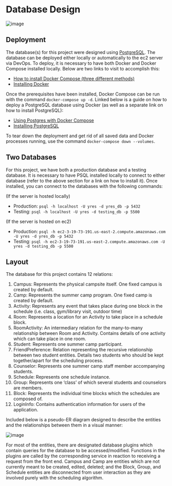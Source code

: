 # Database Design
![image](https://github.com/csc301-2023-fall/project-48-yorkregioneducationalservices-T/blob/main/deliverables/yres_scheduler/yres_scheduler_database/assets/dockerPSQL.png)
## Deployment
The database(s) for this project were designed using [PostgreSQL](https://www.postgresql.org/). The database can be deployed either locally or automatically to the ec2 server via DevOps. To deploy, it is necessary to have both Docker and Docker Compose installed locally. Below are two links to visit to accomplish this:
-	[How to install Docker Compose (three different methods)](https://docs.docker.com/compose/install/)
-	[Installing Docker](https://docs.docker.com/get-docker/)

Once the prerequisites have been installed, Docker Compose can be run with the command `docker-compose up -d`.
Linked below is a guide on how to deploy a PostgreSQL database using Docker (as well as a separate link on how to install PostgreSQL):
-	[Using Postgres with Docker Compose](https://geshan.com.np/blog/2021/12/docker-postgres/)
-	[Installing PostgreSQL](https://commandprompt.com/education/how-to-download-and-install-postgresql/)

To tear down the deployment and get rid of all saved data and Docker processes running, use the command `docker-compose down --volumes`.

## Two Databases
For this project, we have both a production database and a testing database. It is necessary to have PSQL installed locally to connect to either database (refer to the above section for a link on how to install it). Once installed, you can connect to the databases with the following commands:

(If the server is hosted locally)
-	Production: `psql -h localhost -U yres -d yres_db -p 5432`
-	Testing: `psql -h localhost -U yres -d testing_db -p 5500`

(If the server is hosted on ec2)
-	Production: `psql -h ec2-3-19-73-191.us-east-2.compute.amazonaws.com -U yres -d yres_db -p 5432`
-	Testing: `psql -h ec2-3-19-73-191.us-east-2.compute.amazonaws.com -U yres -d testing_db -p 5500`

## Layout
The database for this project contains 12 relations:
1.	Campus: Represents the physical campsite itself. One fixed campus is created by default.
2.	Camp: Represents the summer camp program. One fixed camp is created by default.
3.	Activity: Represents any event that takes place during one block in the schedule (i.e. class, gym/library visit, outdoor time)
4.	Room: Represents a location for an Activity to take place in a schedule block.
5.	RoomActivity: An intermediary relation for the many-to-many relationship between Room and Activity. Contains details of one activity which can take place in one room.
6.	Student: Represents one summer camp participant.
7.	FriendPreference: Relation representing the recursive relationship between two student entities. Details two students who should be kept together/apart for the scheduling process.
8.	Counselor: Represents one summer camp staff member accompanying students.
9.	Schedule: Represents one schedule instance.
10.	Group: Represents one ‘class’ of which several students and counselors are members.
11.	Block: Represents the individual time blocks which the schedules are composed of.
12.	LoginInfo: Contains authentication information for users of the application.

Included below is a pseudo-ER diagram designed to describe the entities and the relationships between them in a visual manner:  

![image](https://github.com/csc301-2023-fall/project-48-yorkregioneducationalservices-T/blob/main/deliverables/yres_scheduler/yres_scheduler_database/assets/CSC301%20Database.jpg)

For most of the entities, there are designated database plugins which contain queries for the database to be accessed/modified. Functions in the plugins are called by the corresponding service in reaction to receiving a request from the front end. Campus and Camp are entities which are not currently meant to be created, edited, deleted; and the Block, Group, and Schedule entities are disconnected from user interaction as they are involved purely with the scheduling algorithm.
